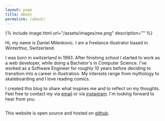 ```yaml
---
layout: page
title: About
permalink: /about/
---
```



<div class='row two-images'>
    <div class='column'>
{% include image.html url="/assets/images/me.png" description="" %}
    </div>
    <div class='column'>

<p>Hi, my name is Daniel Milenkovic. I am a freelance illustrator based in Winterthur, Switzerland.</p>

<p>I was born in switzerland in 1993. After finishing school I started to work as a web developer, while doing a Bachelor's in Computer Science. I've worked as a Software Engineer for roughly 10 years before deciding to transition into a career in illustration. My interests range from mythology to skateboarding and I love reading comics.</p>

<p>I created this blog to share what inspires me and to reflect on my thoughts. Feel free to contact my via <a href="mailto:danielmilenkovic@protonmail.com">email</a> or via <a href="https://instagram.com/danielmilenkovic.art" target="_blank">instagram</a>. I'm looking forward to hear from you.</p>
 </div>
</div>


This website is open source and hosted on [github](https://github.com/flipbug/danielmilenkovic.ch).